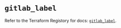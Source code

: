 # `gitlab_label`

Refer to the Terraform Registory for docs: [`gitlab_label`](https://registry.terraform.io/providers/gitlabhq/gitlab/16.7.0/docs/resources/label).
